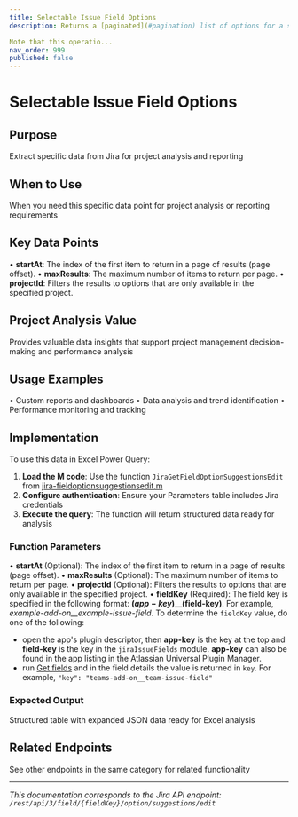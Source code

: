 ```yaml
---
title: Selectable Issue Field Options
description: Returns a [paginated](#pagination) list of options for a select list issue field that can be viewed and selected by the user.

Note that this operatio...
nav_order: 999
published: false
---
```


# Selectable Issue Field Options

## Purpose
Extract specific data from Jira for project analysis and reporting

## When to Use
When you need this specific data point for project analysis or reporting requirements

## Key Data Points
• **startAt**: The index of the first item to return in a page of results (page offset).
• **maxResults**: The maximum number of items to return per page.
• **projectId**: Filters the results to options that are only available in the specified project.

## Project Analysis Value
Provides valuable data insights that support project management decision-making and performance analysis

## Usage Examples
• Custom reports and dashboards
• Data analysis and trend identification
• Performance monitoring and tracking

## Implementation
To use this data in Excel Power Query:

1. **Load the M code**: Use the function `JiraGetFieldOptionSuggestionsEdit` from [jira-fieldoptionsuggestionsedit.m](../assets/jira-fieldoptionsuggestionsedit.m)
2. **Configure authentication**: Ensure your Parameters table includes Jira credentials
3. **Execute the query**: The function will return structured data ready for analysis

### Function Parameters
• **startAt** (Optional): The index of the first item to return in a page of results (page offset).
• **maxResults** (Optional): The maximum number of items to return per page.
• **projectId** (Optional): Filters the results to options that are only available in the specified project.
• **fieldKey** (Required): The field key is specified in the following format: **$(app-key)\_\_$(field-key)**. For example, *example-add-on\_\_example-issue-field*. To determine the `fieldKey` value, do one of the following:

 *  open the app's plugin descriptor, then **app-key** is the key at the top and **field-key** is the key in the `jiraIssueFields` module. **app-key** can also be found in the app listing in the Atlassian Universal Plugin Manager.
 *  run [Get fields](#api-rest-api-3-field-get) and in the field details the value is returned in `key`. For example, `"key": "teams-add-on__team-issue-field"`

### Expected Output
Structured table with expanded JSON data ready for Excel analysis

## Related Endpoints
See other endpoints in the same category for related functionality

---
*This documentation corresponds to the Jira API endpoint: `/rest/api/3/field/{fieldKey}/option/suggestions/edit`*
